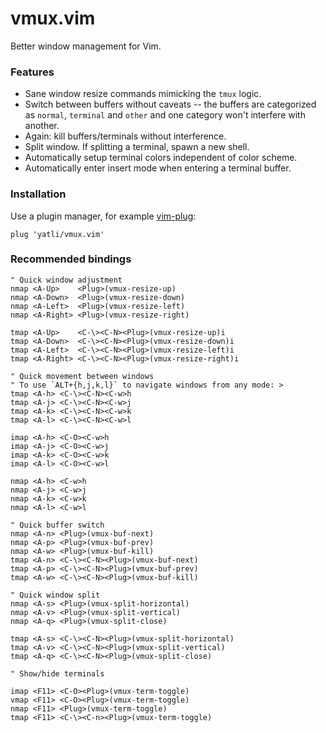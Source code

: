# vmux.vim

Better window management for Vim.

### Features

- Sane window resize commands mimicking the `tmux` logic.
- Switch between buffers without caveats -- the buffers are categorized as `normal`, `terminal` and `other` and one category won't interfere with another.
- Again: kill buffers/terminals without interference.
- Split window. If splitting a terminal, spawn a new shell.
- Automatically setup terminal colors independent of color scheme.
- Automatically enter insert mode when entering a terminal buffer.

### Installation

Use a plugin manager, for example [vim-plug](https://github.com/junegunn/vim-plug):
```vimL
plug 'yatli/vmux.vim'
```

### Recommended bindings

```vimL
" Quick window adjustment
nmap <A-Up>    <Plug>(vmux-resize-up)
nmap <A-Down>  <Plug>(vmux-resize-down)
nmap <A-Left>  <Plug>(vmux-resize-left)
nmap <A-Right> <Plug>(vmux-resize-right)

tmap <A-Up>    <C-\><C-N><Plug>(vmux-resize-up)i
tmap <A-Down>  <C-\><C-N><Plug>(vmux-resize-down)i
tmap <A-Left>  <C-\><C-N><Plug>(vmux-resize-left)i
tmap <A-Right> <C-\><C-N><Plug>(vmux-resize-right)i

" Quick movement between windows
" To use `ALT+{h,j,k,l}` to navigate windows from any mode: >
tmap <A-h> <C-\><C-N><C-w>h
tmap <A-j> <C-\><C-N><C-w>j
tmap <A-k> <C-\><C-N><C-w>k
tmap <A-l> <C-\><C-N><C-w>l

imap <A-h> <C-O><C-w>h
imap <A-j> <C-O><C-w>j
imap <A-k> <C-O><C-w>k
imap <A-l> <C-O><C-w>l

nmap <A-h> <C-w>h
nmap <A-j> <C-w>j
nmap <A-k> <C-w>k
nmap <A-l> <C-w>l

" Quick buffer switch
nmap <A-n> <Plug>(vmux-buf-next)
nmap <A-p> <Plug>(vmux-buf-prev)
nmap <A-w> <Plug>(vmux-buf-kill)
tmap <A-n> <C-\><C-N><Plug>(vmux-buf-next)
tmap <A-p> <C-\><C-N><Plug>(vmux-buf-prev)
tmap <A-w> <C-\><C-N><Plug>(vmux-buf-kill)

" Quick window split
nmap <A-s> <Plug>(vmux-split-horizontal)
nmap <A-v> <Plug>(vmux-split-vertical)
nmap <A-q> <Plug>(vmux-split-close)

tmap <A-s> <C-\><C-N><Plug>(vmux-split-horizontal)
tmap <A-v> <C-\><C-N><Plug>(vmux-split-vertical)
tmap <A-q> <C-\><C-N><Plug>(vmux-split-close)

" Show/hide terminals

imap <F11> <C-O><Plug>(vmux-term-toggle)
vmap <F11> <C-O><Plug>(vmux-term-toggle)
nmap <F11> <Plug>(vmux-term-toggle)
tmap <F11> <C-\><C-n><Plug>(vmux-term-toggle)

```

